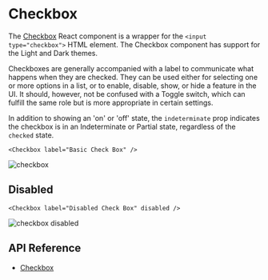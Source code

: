 # Checkbox

The  [Checkbox]($ui-core) React component is a wrapper for the `<input type="checkbox">` HTML element.
The Checkbox component has support for the Light and Dark themes.

Checkboxes are generally accompanied with a label to communicate what happens when they are checked. They can be used either for selecting one or more options in a list, or to enable, disable, show, or hide a feature in the UI. It should, however, not be confused with a Toggle switch, which can fulfill the same role but is more appropriate in certain settings.

In addition to showing an 'on' or 'off' state, the `indeterminate` prop indicates the checkbox is in an Indeterminate or Partial state, regardless of the `checked` state.

```tsx
<Checkbox label="Basic Check Box" />
```

![checkbox](./images/Checkbox.png "Checkbox")

## Disabled

```tsx
<Checkbox label="Disabled Check Box" disabled />
```

![checkbox disabled](./images/CheckboxDisabled.png "Disabled Checkbox")

## API Reference

* [Checkbox]($ui-core:Checkbox)
